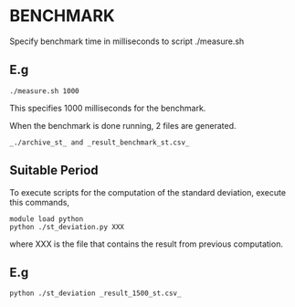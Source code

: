 
# BENCHMARK

Specify benchmark time in milliseconds to script ./measure.sh





## E.g

    ./measure.sh 1000 

This specifies 1000 milliseconds for the benchmark.


When the benchmark is done running, 2 files are generated. 

    _./archive_st_ and _result_benchmark_st.csv_


## Suitable Period

To execute scripts for the computation of the standard deviation, execute this commands,


   
    module load python
    python ./st_deviation.py XXX

where XXX is the file that contains the result from previous computation.

## E.g 

    python ./st_deviation _result_1500_st.csv_
